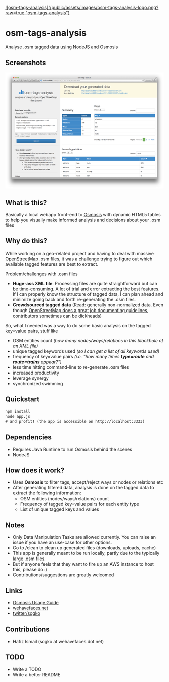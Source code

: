 [![osm-tags-analysis](/public/assets/images/osm-tags-analysis-logo.png?
raw=true "osm-tags-analysis")](https://github.com/sogko/osm-tags-analysis)

osm-tags-analysis
=================

Analyse .osm tagged data using NodeJS and Osmosis

## Screenshots
[![Dayummmm look at dat screenshot](/public/assets/images/osm-tags-analysis-screenshot.png?raw=true "Dayummmm look at dat screenshot")](https://github.com/sogko/osm-tags-analysis/blob/master/public/assets/images/osm-tags-analysis-screenshot.png)

## What is this?
Basically a local webapp front-end to [Osmosis](https://github.com/openstreetmap/osmosis) with dynamic HTML5 tables to help you visually make informed analysis and decisions about your .osm files

## Why do this?
While working on a geo-related project and having to deal with massive OpenStreetMap .osm files, it was a challenge trying to figure out which available tagged features are best to extract.

Problem/challenges with .osm files

* **Huge-ass XML file**. Processing files are quite straightforward but can be time-consuming. A lot of trial and error extracting the best features. If I can properly know the structure of tagged data, I can plan ahead and minimize going back and forth re-generating the .osm files.
* **Crowdsourced tagged data** (Read: generally non-normalized data. Even though [OpenStreetMap does a great job documenting guidelines](http://wiki.openstreetmap.org), contributors sometimes can be dickheads) 

So, what I needed was a way to do some basic analysis on the tagged key=value pairs, stuff like

* OSM entities count *(how many nodes/ways/relations in this blackhole of an XML file)*
* unique tagged keywords used *(so I can get a list of all keywords used)*
* frequency of key=value pairs *(i.e. "how many times **type=route** and **route=trains** appear?")*
* less time hitting command-line to re-generate .osm files 
* increased productivity
* leverage synergy
* synchronized swimming

## Quickstart
	npm install
	node app.js
	# and profit! (the app is accessible on http://localhost:3333)
  
## Dependencies
* Requires Java Runtime to run Osmosis behind the scenes
* NodeJS

## How does it work?
* Uses **Osmosis** to filter tags, accept/reject ways or nodes or relations etc
* After generating filtered data, analysis is done on the tagged data to extract the following information:
  * OSM entities (nodes/ways/relations) count
  * Frequency of tagged key=value pairs for each entity type
  * List of unique tagged keys and values

## Notes
* Only Data Manipulation Tasks are allowed currently. You can raise an issue if you have an use-case for other options.
* Go to /clean to clean up generated files (downloads, uploads, cache)
* This app is generally meant to be run locally, partly due to the typically large .osm files.
* But if anyone feels that they want to fire up an AWS instance to host this, please do :)
* Contributions/suggestions are greatly welcomed


## Links
* [Osmosis Usage Guide](https://wiki.openstreetmap.org/wiki/Osmosis/Detailed_Usage#Data_Manipulation_Tasks)
* [wehavefaces.net](http://wehavefaces.net)
* [twitter/sogko](http://twitter.com/sogko)

## Contributions
* Hafiz Ismail (sogko at wehavefaces dot net)

## TODO
* Write a TODO
* Write a better README
